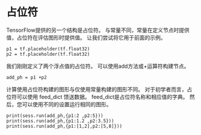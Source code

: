 # 占位符
TensorFlow提供的另一个结构是占位符。 与常量不同，常量在定义节点时提供值，占位符在评估图形时提供值。 让我们尝试将它用于前面的示例。
```
p1 = tf.placeholder(tf.float32)
p2 = tf.placeholder(tf.float32)
```
我们刚刚定义了两个浮点值的占位符。 可以使用add方法或+运算符构建节点。
```
add_ph = p1 +p2
```
计算使用占位符构建的图形与仅使用常量构建的图形不同。 对于初学者而言，占位符可以使用 feed_dict 馈送数据。 feed_dict是占位符名称和相应值的字典。 然后，您可以使用不同的设置运行相同的图形。
```
print(sess.run(add_ph,{p1:2 ,p2:5}))
print(sess.run(add_ph,{p1:1.2 ,p2:3.5}))
print(sess.run(add_ph,{p1:[1,2],p2:[5,8]}))
```
